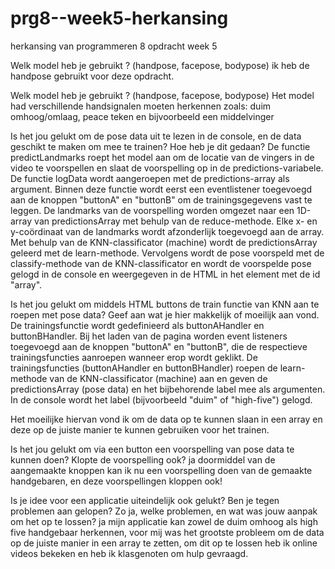 # prg8--week5-herkansing
herkansing van programmeren 8 opdracht week 5

Welk model heb je gebruikt ? (handpose, facepose, bodypose)
ik heb de handpose gebruikt voor deze opdracht.

Welk model heb je gebruikt ? (handpose, facepose, bodypose)
Het model had verschillende handsignalen moeten herkennen zoals: duim omhoog/omlaag, peace teken en bijvoorbeeld een middelvinger

Is het jou gelukt om de pose data uit te lezen in de console, en de data geschikt te maken om mee te trainen? Hoe heb je dit gedaan?
De functie predictLandmarks roept het model aan om de locatie van de vingers in de video te voorspellen en slaat de voorspelling op in de predictions-variabele.
De functie logData wordt aangeroepen met de predictions-array als argument. Binnen deze functie wordt eerst een eventlistener toegevoegd aan de knoppen "buttonA" en "buttonB" om de trainingsgegevens vast te leggen.
De landmarks van de voorspelling worden omgezet naar een 1D-array van predictionsArray met behulp van de reduce-methode. Elke x- en y-coördinaat van de landmarks wordt afzonderlijk toegevoegd aan de array.
Met behulp van de KNN-classificator (machine) wordt de predictionsArray geleerd met de learn-methode.
Vervolgens wordt de pose voorspeld met de classify-methode van de KNN-classificator en wordt de voorspelde pose gelogd in de console en weergegeven in de HTML in het element met de id "array".

Is het jou gelukt om middels HTML buttons de train functie van KNN aan te roepen met pose data? Geef aan wat je hier makkelijk of moeilijk aan vond.
De trainingsfunctie wordt gedefinieerd als buttonAHandler en buttonBHandler.
Bij het laden van de pagina worden event listeners toegevoegd aan de knoppen "buttonA" en "buttonB", die de respectieve trainingsfuncties aanroepen wanneer erop wordt geklikt.
De trainingsfuncties (buttonAHandler en buttonBHandler) roepen de learn-methode van de KNN-classificator (machine) aan en geven de predictionsArray (pose data) en het bijbehorende label mee als argumenten.
In de console wordt het label (bijvoorbeeld "duim" of "high-five") gelogd.

Het moeilijke hiervan vond ik om de data op te kunnen slaan in een array en deze op de juiste manier te kunnen gebruiken voor het trainen.

Is het jou gelukt om via een button een voorspelling van pose data te kunnen doen? Klopte de voorspelling ook?
ja doormiddel van de aangemaakte knoppen kan ik nu een voorspelling doen van de gemaakte handgebaren, en deze voorspellingen kloppen ook!

Is je idee voor een applicatie uiteindelijk ook gelukt? Ben je tegen problemen aan gelopen? Zo ja, welke problemen, en wat was jouw aanpak om het op te lossen?
ja mijn applicatie kan zowel de duim omhoog als high five handgebaar herkennen, voor mij was het grootste probleem om de data op de juiste manier in een array te zetten, om dit op te lossen heb ik online videos bekeken en heb ik klasgenoten om hulp gevraagd.

